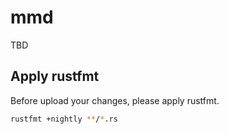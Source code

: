 # mmd

TBD

## Apply rustfmt

Before upload your changes, please apply rustfmt.

```bash
rustfmt +nightly **/*.rs
```
